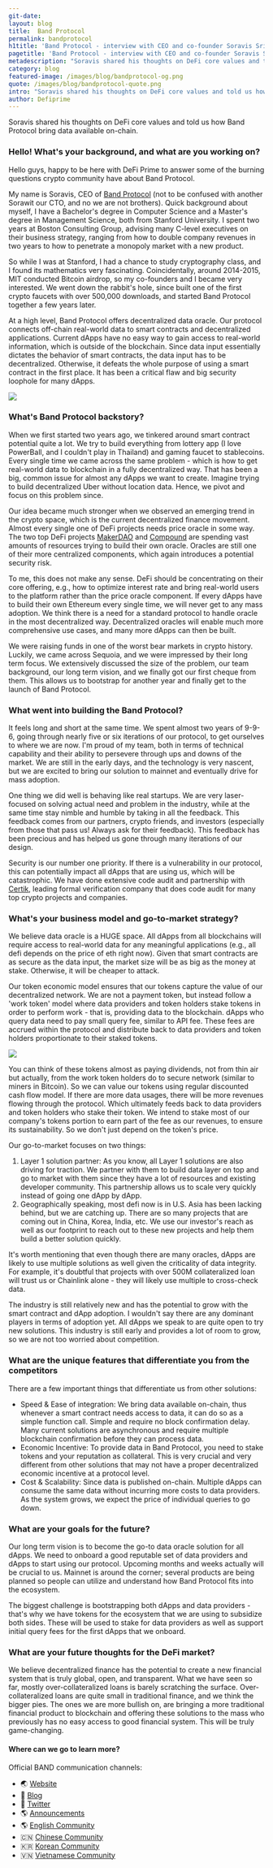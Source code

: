 ```yaml
---
git-date:
layout: blog
title:  Band Protocol
permalink: bandprotocol
h1title: 'Band Protocol - interview with CEO and co-founder Soravis Srinawakoon'
pagetitle: 'Band Protocol - interview with CEO and co-founder Soravis Srinawakoon'
metadescription: "Soravis shared his thoughts on DeFi core values and told us how Band Protocol bring data available on-chain."
category: blog
featured-image: /images/blog/bandprotocol-og.png
quote: /images/blog/bandprotocol-quote.png
intro: "Soravis shared his thoughts on DeFi core values and told us how Band Protocol bring data available on-chain."
author: Defiprime
---
```

Soravis shared his thoughts on DeFi core values and told us how Band Protocol bring data available on-chain.

### Hello! What's your background, and what are you working on?

Hello guys, happy to be here with DeFi Prime to answer some of the burning questions crypto community have about Band Protocol.

My name is Soravis, CEO of [Band Protocol](https://bandprotocol.com/) (not to be confused with another Sorawit our CTO, and no we are not brothers). Quick background about myself, I have a Bachelor's degree in Computer Science and a Master's degree in Management Science, both from Stanford University. I spent two years at Boston Consulting Group, advising many C-level executives on their business strategy, ranging from how to double company revenues in two years to how to penetrate a monopoly market with a new product.

So while I was at Stanford, I had a chance to study cryptography class, and I found its mathematics very fascinating. Coincidentally, around 2014-2015, MIT conducted Bitcoin airdrop, so my co-founders and I became very interested. We went down the rabbit's hole, since built one of the first crypto faucets with over 500,000 downloads, and started Band Protocol together a few years later.

At a high level, Band Protocol offers decentralized data oracle. Our protocol connects off-chain real-world data to smart contracts and decentralized applications. Current dApps have no easy way to gain access to real-world information, which is outside of the blockchain. Since data input essentially dictates the behavior of smart contracts, the data input has to be decentralized. Otherwise, it defeats the whole purpose of using a smart contract in the first place. It has been a critical flaw and big security loophole for many dApps.

![](/images/blog/bandprotocol1.png)

### What's Band Protocol backstory?

When we first started two years ago, we tinkered around smart contract potential quite a lot. We try to build everything from lottery app (I love PowerBall, and I couldn't play in Thailand) and gaming faucet to stablecoins. Every single time we came across the same problem - which is how to get real-world data to blockchain in a fully decentralized way. That has been a big, common issue for almost any dApps we want to create. Imagine trying to build decentralized Uber without location data. Hence, we pivot and focus on this problem since.

Our idea became much stronger when we observed an emerging trend in the crypto space, which is the current decentralized finance movement. Almost every single one of DeFi projects needs price oracle in some way. The two top DeFi projects [MakerDAO](https://makerdao.com) and [Compound](https://compound.finance) are spending vast amounts of resources trying to build their own oracle. Oracles are still one of their more centralized components, which again introduces a potential security risk.

To me, this does not make any sense. DeFi should be concentrating on their core offering, e.g., how to optimize interest rate and bring real-world users to the platform rather than the price oracle component. If every dApps have to build their own Ethereum every single time, we will never get to any mass adoption. We think there is a need for a standard protocol to handle oracle in the most decentralized way. Decentralized oracles will enable much more comprehensive use cases, and many more dApps can then be built.

We were raising funds in one of the worst bear markets in crypto history. Luckily, we came across Sequoia, and we were impressed by their long term focus. We extensively discussed the size of the problem, our team background, our long term vision, and we finally got our first cheque from them. This allows us to bootstrap for another year and finally get to the launch of Band Protocol.

### What went into building the Band Protocol?

It feels long and short at the same time. We spent almost two years of 9-9-6, going through nearly five or six iterations of our protocol, to get ourselves to where we are now. I'm proud of my team, both in terms of technical capability and their ability to persevere through ups and downs of the market. We are still in the early days, and the technology is very nascent, but we are excited to bring our solution to mainnet and eventually drive for mass adoption.

One thing we did well is behaving like real startups. We are very laser-focused on solving actual need and problem in the industry, while at the same time stay nimble and humble by taking in all the feedback. This feedback comes from our partners, crypto friends, and investors (especially from those that pass us! Always ask for their feedback). This feedback has been precious and has helped us gone through many iterations of our design.

Security is our number one priority. If there is a vulnerability in our protocol, this can potentially impact all dApps that are using us, which will be catastrophic. We have done extensive code audit and partnership with [Certik](https://certik.org/), leading formal verification company that does code audit for many top crypto projects and companies.

### What's your business model and go-to-market strategy?

We believe data oracle is a HUGE space. All dApps from all blockchains will require access to real-world data for any meaningful applications (e.g., all defi depends on the price of eth right now). Given that smart contracts are as secure as the data input, the market size will be as big as the money at stake. Otherwise, it will be cheaper to attack.

Our token economic model ensures that our tokens capture the value of our decentralized network. We are not a payment token, but instead follow a 'work token' model where data providers and token holders stake tokens in order to perform work - that is, providing data to the blockchain. dApps who query data need to pay small query fee, similar to API fee. These fees are accrued within the protocol and distribute back to data providers and token holders proportionate to their staked tokens.

![](/images/blog/bandprotocol2.png)

You can think of these tokens almost as paying dividends, not from thin air but actually, from the work token holders do to secure network (similar to miners in Bitcoin). So we can value our tokens using regular discounted cash flow model. If there are more data usages, there will be more revenues flowing through the protocol. Which ultimately feeds back to data providers and token holders who stake their token. We intend to stake most of our company's tokens portion to earn part of the fee as our revenues, to ensure its sustainability. So we don't just depend on the token's price.

Our go-to-market focuses on two things:

1. Layer 1 solution partner: As you know, all Layer 1 solutions are also driving for traction. We partner with them to build data layer on top and go to market with them since they have a lot of resources and existing developer community. This partnership allows us to scale very quickly instead of going one dApp by dApp.
2. Geographically speaking, most defi now is in U.S. Asia has been lacking behind, but we are catching up. There are so many projects that are coming out in China, Korea, India, etc. We use our investor's reach as well as our footprint to reach out to these new projects and help them build a better solution quickly.

It's worth mentioning that even though there are many oracles, dApps are likely to use multiple solutions as well given the criticality of data integrity. For example, it's doubtful that projects with over 500M collateralized loan will trust us or Chainlink alone - they will likely use multiple to cross-check data.

The industry is still relatively new and has the potential to grow with the smart contract and dApp adoption. I wouldn't say there are any dominant players in terms of adoption yet. All dApps we speak to are quite open to try new solutions. This industry is still early and provides a lot of room to grow, so we are not too worried about competition.

### What are the unique features that differentiate you from the competitors

There are a few important things that differentiate us from other solutions:
- Speed & Ease of integration: We bring data available on-chain, thus whenever a smart contract needs access to data, it can do so as a simple function call. Simple and require no block confirmation delay. Many current solutions are asynchronous and require multiple blockchain confirmation before they can process data.
- Economic Incentive: To provide data in Band Protocol, you need to stake tokens and your reputation as collateral. This is very crucial and very different from other solutions that may not have a proper decentralized economic incentive at a protocol level.
- Cost & Scalability: Since data is published on-chain. Multiple dApps can consume the same data without incurring more costs to data providers. As the system grows, we expect the price of individual queries to go down.


### What are your goals for the future?

Our long term vision is to become the go-to data oracle solution for all dApps. We need to onboard a good reputable set of data providers and dApps to start using our protocol.   Upcoming months and weeks actually will be crucial to us. Mainnet is around the corner; several products are being planned so people can utilize and understand how Band Protocol fits into the ecosystem.

The biggest challenge is bootstrapping both dApps and data providers - that's why we have tokens for the ecosystem that we are using to subsidize both sides. These will be used to stake for data providers as well as support initial query fees for the first dApps that we onboard.

### What are your future thoughts for the DeFi market?

We believe decentralized finance has the potential to create a new financial system that is truly global, open, and transparent. What we have seen so far, mostly over-collateralized loans is barely scratching the surface. Over-collateralized loans are quite small in traditional finance, and we think the bigger pies. The ones we are more bullish on, are bringing a more traditional financial product to blockchain and offering these solutions to the mass who previously has no easy access to good financial system. This will be truly game-changing.

#### Where can we go to learn more?

Official BAND communication channels:
- 🌏 [Website](https://bandprotocol.com)
- 📓 [Blog](https://medium.com/bandprotocol)
- 🔔 [Twitter](https://twitter.com/bandprotocol)
- 🌎 [Announcements](https://t.me/bandprotocolann)
- 🌎 [English Community](https://t.me/bandprotocol)
- 🇨🇳 [Chinese Community](https://t.me/bandprotocolCN)
- 🇰🇷 [Korean Community](https://t.me/bandprotocolKR)
- 🇻🇳 [Vietnamese Community](https://t.me/bandprotocolVN)
